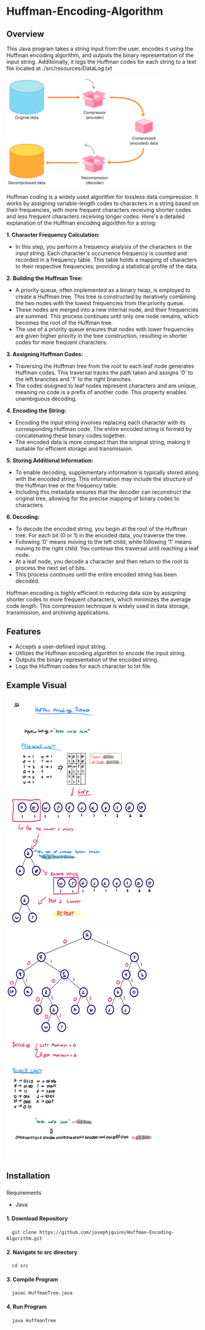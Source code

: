 # Huffman-Encoding-Algorithm

## Overview
This Java program takes a string input from the user, encodes it using the Huffman encoding algorithm, and outputs the binary representation of the input string. Additionally, it logs the Huffman codes for each string
to a text file located at ./src/resources/DataLog.txt

<img src="assets/diagram.png"  width="400"> 

Huffman coding is a widely used algorithm for lossless data compression. It works by assigning variable-length codes to characters in a string based on their frequencies, with more frequent characters receiving shorter codes and less frequent characters receiving longer codes. Here's a detailed explanation of the Huffman encoding algorithm for a string:


**1. Character Frequency Calculation:**
   - In this step, you perform a frequency analysis of the characters in the input string. Each character's occurrence frequency is counted and recorded in a frequency table. This table holds a mapping of characters to their respective frequencies, providing a statistical profile of the data.

**2. Building the Huffman Tree:**
   - A priority queue, often implemented as a binary heap, is employed to create a Huffman tree. This tree is constructed by iteratively combining the two nodes with the lowest frequencies from the priority queue.
   - These nodes are merged into a new internal node, and their frequencies are summed. This process continues until only one node remains, which becomes the root of the Huffman tree.
   - The use of a priority queue ensures that nodes with lower frequencies are given higher priority in the tree construction, resulting in shorter codes for more frequent characters.

**3. Assigning Huffman Codes:**
   - Traversing the Huffman tree from the root to each leaf node generates Huffman codes. This traversal tracks the path taken and assigns '0' to the left branches and '1' to the right branches.
   - The codes assigned to leaf nodes represent characters and are unique, meaning no code is a prefix of another code. This property enables unambiguous decoding.

**4. Encoding the String:**
   - Encoding the input string involves replacing each character with its corresponding Huffman code. The entire encoded string is formed by concatenating these binary codes together.
   - The encoded data is more compact than the original string, making it suitable for efficient storage and transmission.

**5. Storing Additional Information:**
   - To enable decoding, supplementary information is typically stored along with the encoded string. This information may include the structure of the Huffman tree or the frequency table.
   - Including this metadata ensures that the decoder can reconstruct the original tree, allowing for the precise mapping of binary codes to characters.

**6. Decoding:**
   - To decode the encoded string, you begin at the root of the Huffman tree. For each bit (0 or 1) in the encoded data, you traverse the tree.
   - Following '0' means moving to the left child, while following '1' means moving to the right child. You continue this traversal until reaching a leaf node.
   - At a leaf node, you decode a character and then return to the root to process the next set of bits.
   - This process continues until the entire encoded string has been decoded.

Huffman encoding is highly efficient in reducing data size by assigning shorter codes to more frequent characters, which minimizes the average code length. This compression technique is widely used in data storage, transmission, and archiving applications.

## Features
- Accepts a user-defined input string.
- Utilizes the Huffman encoding algorithm to encode the input string.
- Outputs the binary representation of the encoded string.
- Logs the Huffman codes for each character to txt file.

## Example Visual

<img src="assets/visual1.png"  width="400" height="600"> <img src="assets/visual2.png"  width="400" height="600">

## Installation
###
Requirements
- Java


#### 1. Download Repository
      git clone https://github.com/josephjquinn/Huffman-Encoding-Algorithm.git

#### 2. Navigate to src directory
      cd src

#### 3. Compile Program
      javac HuffmanTree.java
#### 4. Run Program
      java HuffmanTree
      



